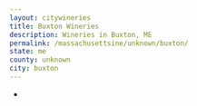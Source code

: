 ```yaml
---
layout: citywineries
title: Buxton Wineries
description: Wineries in Buxton, ME
permalink: /massachusettsine/unknown/buxton/
state: me
county: unknown
city: buxton
---
```

-
